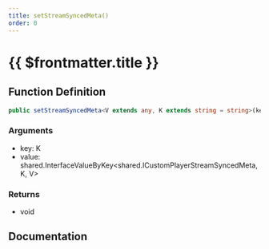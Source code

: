 ```yaml
---
title: setStreamSyncedMeta()
order: 0
---
```


# {{ $frontmatter.title }}

<!--@include: ./setStreamSyncedMeta_partial_header.md-->

## Function Definition

```ts
public setStreamSyncedMeta<V extends any, K extends string = string>(key: K, value: shared.InterfaceValueByKey<shared.ICustomPlayerStreamSyncedMeta, K, V>): void;
```

### Arguments

* key: K
* value: shared.InterfaceValueByKey\<shared.ICustomPlayerStreamSyncedMeta, K, V\>

### Returns

* void

## Documentation

<!--@include: ./setStreamSyncedMeta_partial_footer.md-->
